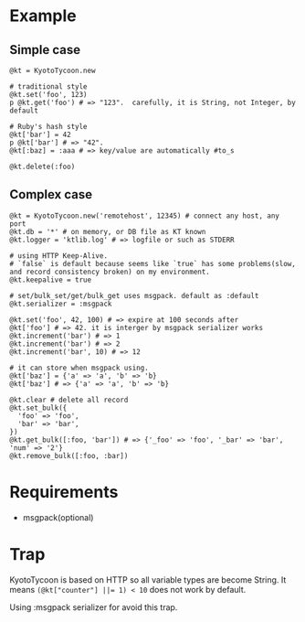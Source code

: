 # Example

## Simple case

    @kt = KyotoTycoon.new

    # traditional style
    @kt.set('foo', 123)
    p @kt.get('foo') # => "123".  carefully, it is String, not Integer, by default

    # Ruby's hash style
    @kt['bar'] = 42
    p @kt['bar'] # => "42".
    @kt[:baz] = :aaa # => key/value are automatically #to_s

    @kt.delete(:foo)


## Complex case

    @kt = KyotoTycoon.new('remotehost', 12345) # connect any host, any port
    @kt.db = '*' # on memory, or DB file as KT known
    @kt.logger = 'ktlib.log' # => logfile or such as STDERR

    # using HTTP Keep-Alive.
    # `false` is default because seems like `true` has some problems(slow, and record consistency broken) on my environment.
    @kt.keepalive = true

    # set/bulk_set/get/bulk_get uses msgpack. default as :default
    @kt.serializer = :msgpack

    @kt.set('foo', 42, 100) # => expire at 100 seconds after
    @kt['foo'] # => 42. it is interger by msgpack serializer works
    @kt.increment('bar') # => 1
    @kt.increment('bar') # => 2
    @kt.increment('bar', 10) # => 12

    # it can store when msgpack using.
    @kt['baz'] = {'a' => 'a', 'b' => 'b}
    @kt['baz'] # => {'a' => 'a', 'b' => 'b}

    @kt.clear # delete all record
    @kt.set_bulk({
      'foo' => 'foo',
      'bar' => 'bar',
    })
    @kt.get_bulk([:foo, 'bar']) # => {'_foo' => 'foo', '_bar' => 'bar', 'num' => '2'}
    @kt.remove_bulk([:foo, :bar])

# Requirements

- msgpack(optional)

# Trap

KyotoTycoon is based on HTTP so all variable types are become String.
It means `(@kt["counter"] ||= 1) < 10` does not work by default.

Using :msgpack serializer for avoid this trap.
